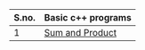 |S.no.| Basic c++ programs|
|-----|-------------------|
|1| <a href ="#https://github.com/anchalsinghrajput/Cpp/blob/main/coding%20ninjas/01%20sum%20and%20product.cpp> Sum and Product">Sum and Product</a>|
